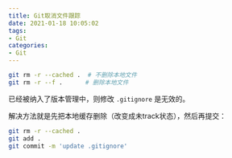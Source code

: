 ```yaml
---
title: Git取消文件跟踪
date: 2021-01-18 10:05:02
tags:
- Git
categories: 
- Git
---
```


```sh
git rm -r --cached .  # 不删除本地文件
git rm -r --f . 　　  # 删除本地文件
```

已经被纳入了版本管理中，则修改 `.gitignore` 是无效的。

解决方法就是先把本地缓存删除（改变成未track状态），然后再提交：

```sh
git rm -r --cached .
git add .
git commit -m 'update .gitignore'
```
